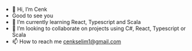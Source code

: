 - 👋 Hi, I’m Cenk
- Good to see you 
- 🌱 I’m currently learning React, Typescript and Scala
- 💞️ I’m looking to collaborate on projects using C#, React, Typescript or Scala
- 📫 How to reach me cenkselim1@gmail.com


